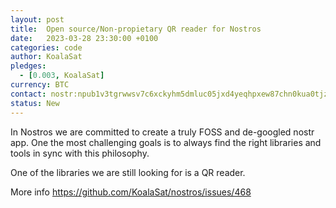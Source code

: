 ```yaml
---
layout: post
title:  Open source/Non-propietary QR reader for Nostros
date:   2023-03-28 23:30:00 +0100
categories: code
author: KoalaSat
pledges:
  - [0.003, KoalaSat]
currency: BTC
contact: nostr:npub1v3tgrwwsv7c6xckyhm5dmluc05jxd4yeqhpxew87chn0kua0tjzqc6yvjh
status: New
---
```


In Nostros we are committed to create a truly FOSS and de-googled nostr app. One the most challenging goals is to always find the right libraries and tools in sync with this philosophy.

One of the libraries we are still looking for is a QR reader. 

More info https://github.com/KoalaSat/nostros/issues/468
